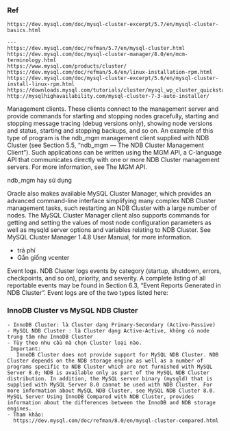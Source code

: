 ### Ref
    https://dev.mysql.com/doc/mysql-cluster-excerpt/5.7/en/mysql-cluster-basics.html

    ---
    https://dev.mysql.com/doc/refman/5.7/en/mysql-cluster.html
    https://dev.mysql.com/doc/mysql-cluster-manager/8.0/en/mcm-terminology.html
    https://www.mysql.com/products/cluster/    
    https://dev.mysql.com/doc/refman/5.6/en/linux-installation-rpm.html
    https://dev.mysql.com/doc/mysql-cluster-excerpt/5.6/en/mysql-cluster-install-linux-rpm.html
    https://downloads.mysql.com/tutorials/cluster/mysql_wp_cluster_quickstart.pdf
    http://mysqlhighavailability.com/mysql-cluster-7-3-auto-installer/    


Management clients.  These clients connect to the management server and provide commands for starting and stopping nodes gracefully, starting and stopping message tracing (debug versions only), showing node versions and status, starting and stopping backups, and so on. An example of this type of program is the ndb_mgm management client supplied with NDB Cluster (see Section 5.5, “ndb_mgm — The NDB Cluster Management Client”). Such applications can be written using the MGM API, a C-language API that communicates directly with one or more NDB Cluster management servers. For more information, see The MGM API.
  
  ndb_mgm hay sử dụng

Oracle also makes available MySQL Cluster Manager, which provides an advanced command-line interface simplifying many complex NDB Cluster management tasks, such restarting an NDB Cluster with a large number of nodes. The MySQL Cluster Manager client also supports commands for getting and setting the values of most node configuration parameters as well as mysqld server options and variables relating to NDB Cluster. See MySQL Cluster Manager 1.4.8 User Manual, for more information. 
   - trả phí
   - Gần giống vcenter

Event logs.  NDB Cluster logs events by category (startup, shutdown, errors, checkpoints, and so on), priority, and severity. A complete listing of all reportable events may be found in Section 6.3, “Event Reports Generated in NDB Cluster”. Event logs are of the two types listed here: 


### InnoDB Cluster vs MySQL NDB Cluster
    - InnoDB Cluster: là Cluster dạng Primary-Secondary (Active-Passive)
    - MySQL NDB Cluster : là Cluster dạng Active-Active, không có node trung tâm như InnoDB Cluster
    - Tùy theo nhu cầu mà chọn Cluster loại nào.
     Important: 
       InnoDB Cluster does not provide support for MySQL NDB Cluster. NDB Cluster depends on the NDB storage engine as well as a number of programs specific to NDB Cluster which are not furnished with MySQL Server 8.0; NDB is available only as part of the MySQL NDB Cluster distribution. In addition, the MySQL server binary (mysqld) that is supplied with MySQL Server 8.0 cannot be used with NDB Cluster. For more information about MySQL NDB Cluster, see MySQL NDB Cluster 8.0. MySQL Server Using InnoDB Compared with NDB Cluster, provides information about the differences between the InnoDB and NDB storage engines.
    - Tham khảo:
      https://dev.mysql.com/doc/refman/8.0/en/mysql-cluster-compared.html

